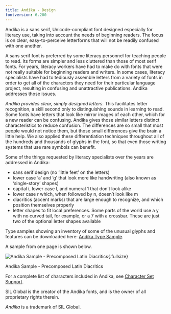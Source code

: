 ```yaml
---
title: Andika - Design
fontversion: 6.200
---
```


Andika is a sans serif, Unicode-compliant font designed especially for literacy use, taking into account the needs of beginning readers. The focus is on clear, easy-to-perceive letterforms that will not be readily confused with one another. 

A sans serif font is preferred by some literacy personnel for teaching people to read. Its forms are simpler and less cluttered than those of most serif fonts. For years, literacy workers have had to make do with fonts that were not really suitable for beginning readers and writers. In some cases, literacy specialists have had to tediously assemble letters from a variety of fonts in order to get all of the characters they need for their particular language project, resulting in confusing and unattractive publications. Andika addresses those issues.

*Andika provides clear, simply designed letters.* This facilitates letter recognition, a skill second only to distinguishing sounds in learning to read. Some fonts have letters that look like mirror images of each other, which for a new reader can be confusing. Andika gives those similar letters distinct characteristics to reduce confusion. The differences are so small that most people would not notice them, but those small differences give the brain a little help. We also applied these differentiation techniques throughout all of the hundreds and thousands of glyphs in the font, so that even those writing systems that use rare symbols can benefit.

Some of the things requested by literacy specialists over the years are addressed in Andika:

- sans serif design (no ‘little feet’ on the letters)
- lower case ‘a’ and ‘g’ that look more like handwriting (also known as ‘single-story’ shapes)
- capital i, lower case l, and numeral 1 that don’t look alike
- lower case r which, when followed by n, doesn’t look like m
- diacritics (accent marks) that are large enough to recognize, and which position themselves properly
- letter shapes to fit local preferences. Some parts of the world use a y with no curved tail, for example, or a 7 with a crossbar. These are just two of the optional letter shapes available

Type samples showing an inventory of some of the unusual glyphs and features can be downloaded here: [Andika Type Sample](https://software.sil.org/andika/wp-content/uploads/sites/19/2015/12/AndikaTypeSample.pdf).

A sample from one page is shown below. 

![Andika Sample - Precomposed Latin Diacritics](assets/images/AndikaTypeSample.png){.fullsize}
<!-- PRODUCT SITE IMAGE SRC https://software.sil.org/andika/wp-content/uploads/sites/19/2015/12/AndikaTypeSample.png -->
<figcaption>Andika Sample - Precomposed Latin Diacritics</figcaption>

For a complete list of characters included in Andika, see [Character Set Support](charset.md).

SIL Global is the creator of the Andika fonts, and is the owner of all proprietary rights therein.

*Andika* is a trademark of SIL Global.